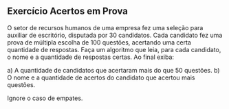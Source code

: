 ## Exercício Acertos em Prova
O setor de recursos humanos de uma empresa fez uma seleção para auxiliar de escritório, disputada por 30 candidatos. Cada candidato fez uma prova de múltipla escolha de 100 questões, acertando uma certa quantidade de respostas.
Faça um algoritmo que leia, para cada candidato, o nome e a quantidade de respostas certas. Ao final exiba:

a) A quantidade de candidatos que acertaram mais do que 50
questões.
b) O nome e a quantidade de acertos do candidato que acertou mais
questões.

Ignore o caso de empates.